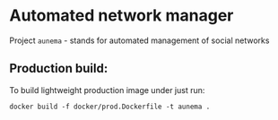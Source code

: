 # Automated network manager

Project `aunema` - stands for automated management of social networks

## Production build:

To build lightweight production image under just run:

```
docker build -f docker/prod.Dockerfile -t aunema .
```
